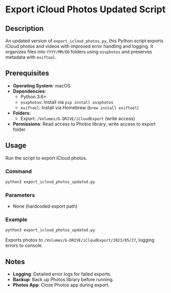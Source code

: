 # Export iCloud Photos Updated Script

## Description
An updated version of `export_icloud_photos.py`, this Python script exports iCloud photos and videos with improved error handling and logging. It organizes files into `YYYY/MM/DD` folders using `osxphotos` and preserves metadata with `exiftool`.

## Prerequisites
- **Operating System**: macOS
- **Dependencies**:
  - Python 3.6+
  - `osxphotos`: Install via `pip install osxphotos`
  - `exiftool`: Install via Homebrew (`brew install exiftool`)
- **Folders**:
  - Export: `/Volumes/G-DRIVE/iCloudExport` (write access)
- **Permissions**: Read access to Photos library; write access to export folder

## Usage
Run the script to export iCloud photos.

### Command
```bash
python3 export_icloud_photos_updated.py
```

### Parameters
- None (hardcoded export path)

### Example
```bash
python3 export_icloud_photos_updated.py
```
Exports photos to `/Volumes/G-DRIVE/iCloudExport/2023/05/27`, logging errors to console.

## Notes
- **Logging**: Detailed error logs for failed exports.
- **Backup**: Back up Photos library before running.
- **Photos App**: Close Photos app during export.